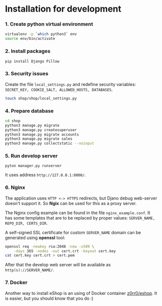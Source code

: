 # Installation for development

### 1. Create python virtual environment

```sh
virtualenv -p `which python3` env
source env/bin/activate
```

### 2. Install packages

```sh
pip install Django Pillow
```

### 3. Security issues

Create the file `local_settings.py` and redefine security variables: `SECRET_KEY, COOKIE_SALT, ALLOWED_HOSTS, DATABASES`.

```sh
touch shop/shop/local_settings.py
```

### 4. Prepare database

```sh
cd shop
python3 manage.py migrate
python3 manage.py createsuperuser
python3 manage.py migrate accounts
python3 manage.py migrate sales
python3 manage.py collectstatic --noinput
```

### 5. Run develop server

```
pyton manager.py runserver
```

It uses address `http://127.0.0.1:8000/`.

### 6. Nginx

The application uses `HTTP <-> HTTPS` redirects, but Djano debug web-server doesn't support it. So **Ngix** can be used for this as a proxy server.

The Nginx config example can be found in the file `nginx_example.conf`. It has some templates that are to be replaced by proper values: `SERVER_NAME, REPO_DIR, CERTS_DIR`.

A self-signed SSL certificate for custom `SERVER_NAME` domain can be generated using **openssl** tool:

```sh
openssl req -newkey rsa:2048 -new -x509 \
	-days 365 -nodes -out cert.crt -keyout cert.key
cat cert.key cert.crt > cert.pem
```

After that the develop web server will be available as `http(s)://SERVER_NAME/`.

### 7. Docker

Another way to install eShop is an using of Docker container [z0rr0/eshop](https://hub.docker.com/r/z0rr0/eshop). It is easier, but you should know that you do :)
